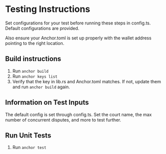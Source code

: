 # Testing Instructions

Set configurations for your test before running these steps in config.ts. Default configurations are provided.

Also ensure your Anchor.toml is set up properly with the wallet address pointing to the right location.

## Build instructions
1. Run `anchor build`
2. Run `anchor keys list`
3. Verify that the key in lib.rs and Anchor.toml matches. If not, update them and run `anchor build` again.

## Information on Test Inputs
The default config is set through config.ts. Set the court name, the max number of concurrent disputes, and more to test further.

## Run Unit Tests
1. Run `anchor test`